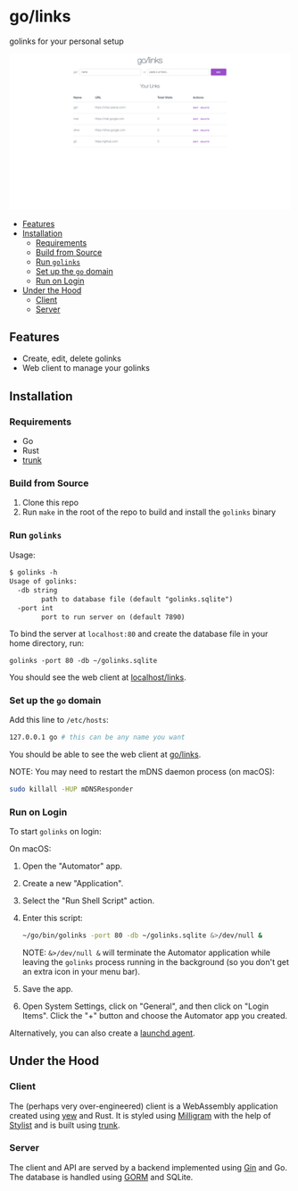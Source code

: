 # go/links <!-- omit from toc -->

golinks for your personal setup

![dashboard](images/go_links.png)

- [Features](#features)
- [Installation](#installation)
  - [Requirements](#requirements)
  - [Build from Source](#build-from-source)
  - [Run `golinks`](#run-golinks)
  - [Set up the `go` domain](#set-up-the-go-domain)
  - [Run on Login](#run-on-login)
- [Under the Hood](#under-the-hood)
  - [Client](#client)
  - [Server](#server)

## Features

- Create, edit, delete golinks
- Web client to manage your golinks

## Installation

### Requirements

- Go
- Rust
- [trunk](https://trunkrs.dev/)

### Build from Source

1. Clone this repo
2. Run `make` in the root of the repo to build and install the `golinks` binary

### Run `golinks`

Usage:

```shell
$ golinks -h
Usage of golinks:
  -db string
    	path to database file (default "golinks.sqlite")
  -port int
    	port to run server on (default 7890)
```

To bind the server at `localhost:80` and create the database file in your home directory, run:

```shell
golinks -port 80 -db ~/golinks.sqlite
```

You should see the web client at [localhost/links](http://localhost/links).

### Set up the `go` domain

Add this line to `/etc/hosts`:

```bash
127.0.0.1 go # this can be any name you want
```

You should be able to see the web client at [go/links](http://go/links).

NOTE: You may need to restart the mDNS daemon process (on macOS):

```bash
sudo killall -HUP mDNSResponder
```

### Run on Login

To start `golinks` on login:

On macOS:

1. Open the "Automator" app.

2. Create a new "Application".

3. Select the "Run Shell Script" action.

4. Enter this script:

   ```bash
   ~/go/bin/golinks -port 80 -db ~/golinks.sqlite &>/dev/null &
   ```

   NOTE: `&>/dev/null &` will terminate the Automator application while leaving the `golinks` process running in the background (so you don't get an extra icon in your menu bar).

5. Save the app.

6. Open System Settings, click on "General", and then click on "Login Items". Click the "+" button and choose the Automator app you created.

Alternatively, you can also create a [launchd agent](https://developer.apple.com/library/archive/documentation/MacOSX/Conceptual/BPSystemStartup/Chapters/CreatingLaunchdJobs.html).

## Under the Hood

### Client

The (perhaps very over-engineered) client is a WebAssembly application created using [yew](https://yew.rs/) and Rust. It is styled using [Milligram](https://milligram.io/) with the help of [Stylist](https://github.com/futursolo/stylist-rs) and is built using [trunk](https://trunkrs.dev/).

### Server

The client and API are served by a backend implemented using [Gin](https://gin-gonic.com/) and Go. The database is handled using [GORM](https://gorm.io/) and SQLite.
